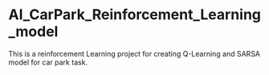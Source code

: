 # AI_CarPark_Reinforcement_Learning_model
This is a reinforcement Learning project for creating Q-Learning and SARSA model for car park task.
